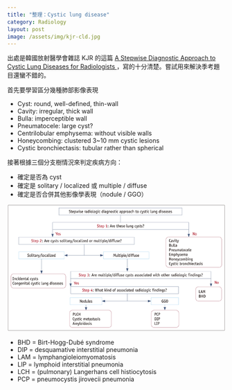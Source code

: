 ```yaml
---
title: "整理：Cystic lung disease"
category: Radiology
layout: post
image: /assets/img/kjr-cld.jpg
---
```


出處是韓國放射醫學會雜誌 KJR 的這篇 [A Stepwise Diagnostic Approach to Cystic Lung Diseases for Radiologists ](https://doi.org/10.3348/kjr.2019.0057)，寫的十分清楚。嘗試用來解決季考題目還蠻不錯的。

首先要學習區分幾種肺部影像表現

- Cyst: round, well-defined, thin-wall
- Cavity: irregular, thick wall
- Bulla: imperceptible wall
- Pneumatocele: large cyst?
- Centrilobular emphysema: without visible walls
- Honeycombing: clustered 3~10 mm cystic lesions
- Cystic bronchiectasis: tubular rather than spherical

接著根據三個分支樹情況來判定疾病方向：

- 確定是否為 cyst
- 確定是 solitary / localized 或 multiple / diffuse
- 確定是否合併其他影像學表現（nodule / GGO）

![flowchart](/assets/img/kjr-cld.jpg)

- BHD = Birt-Hogg-Dubé syndrome
- DIP = desquamative interstitial pneumonia
- LAM = lymphangioleiomyomatosis
- LIP = lymphoid interstitial pneumonia
- LCH = (pulmonary) Langerhans cell histiocytosis
- PCP = pneumocystis jirovecii pneumonia
